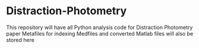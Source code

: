 # Distraction-Photometry

This repository will have all Python analysis code for Distraction Photometry paper
Metafiles for indexing Medfiles and converted Matlab files will also be stored here
